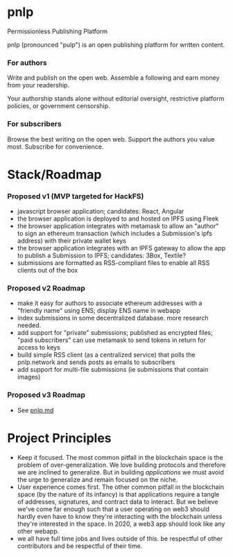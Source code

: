 # pnlp
Permissionless Publishing Platform

pnlp (pronounced "pulp") is an open publishing platform for written content.

### For authors

Write and publish on the open web. Assemble a following and earn money from your readership.

Your authorship stands alone without editorial oversight, restrictive platform policies, or government censorship.

### For subscribers

Browse the best writing on the open web. Support the authors you value most. Subscribe for convenience.

# Stack/Roadmap

### Proposed v1 (MVP targeted for HackFS)

* javascript browser application; candidates: React, Angular
* the browser application is deployed to and hosted on IPFS using Fleek
* the browser application integrates with metamask to allow an "author" to sign an ethereum transaction (which includes a Submission's ipfs address) with their private wallet keys
* the browser application integrates with an IPFS gateway to allow the app to publish a Submission to IPFS; candidates: 3Box, Textile?
* submissions are formatted as RSS-compliant files to enable all RSS clients out of the box

### Proposed v2 Roadmap

* make it easy for authors to associate ethereum addresses with a "friendly name" using ENS; display ENS name in webapp
* index submissions in some decentralized database. more research needed.
* add support for "private" submissions; published as encrypted files; "paid subscribers" can use metamask to send tokens in return for access to keys
* build simple RSS client (as a centralized service) that polls the pnlp.network and sends posts as emails to subscribers
* add support for multi-file submissions (ie submissions that contain images)

### Proposed v3 Roadmap

* See [pnlp.md](https://github.com/pnlp-network/pnlp/blob/master/pnlp.md)

# Project Principles

* Keep it focused. The most common pitfall in the blockchain space is the problem of over-generalization. We love building protocols and therefore we are inclined to generalize. But in building _applications_ we must avoid the urge to generalize and remain focused on the niche.
* User experience comes first. The other common pitfall in the blockchain space (by the nature of its infancy) is that applications require a tangle of addresses, signatures, and contract data to interact. But we believe we've come far enough such that a user operating on web3 should hardly even have to know they're interacting with the blockchain unless they're interested in the space. In 2020, a web3 app should look like any other webapp.
* we all have full time jobs and lives outside of this. be respectful of other contributors and be respectful of their time.
